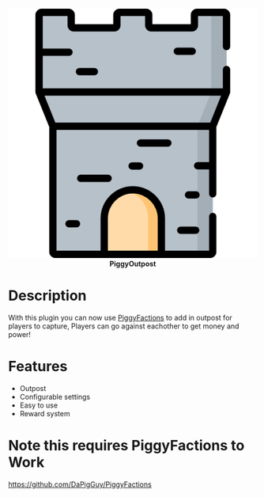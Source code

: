 <p align="center">
    <a href="https://github.com/Terpz710/PiggyOutpost/blob/main/icon.png"><img src="https://github.com/Terpz710/PiggyOutpost/blob/main/icon.png"></img></a><br>
    <b>PiggyOutpost</b>

# Description

With this plugin you can now use [PiggyFactions](https://github.com/DaPigGuy/PiggyFactions) to add in outpost for players to capture, Players can go against eachother to get money and power!

# Features

* Outpost
* Configurable settings
* Easy to use
* Reward system

# Note this requires PiggyFactions to Work

https://github.com/DaPigGuy/PiggyFactions
